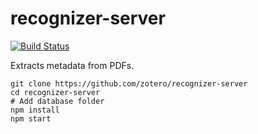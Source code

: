 # recognizer-server

[![Build Status](https://travis-ci.org/zotero/recognizer-server.svg?branch=master)](https://travis-ci.org/zotero/recognizer-server)

Extracts metadata from PDFs.

```
git clone https://github.com/zotero/recognizer-server
cd recognizer-server
# Add database folder
npm install
npm start
```